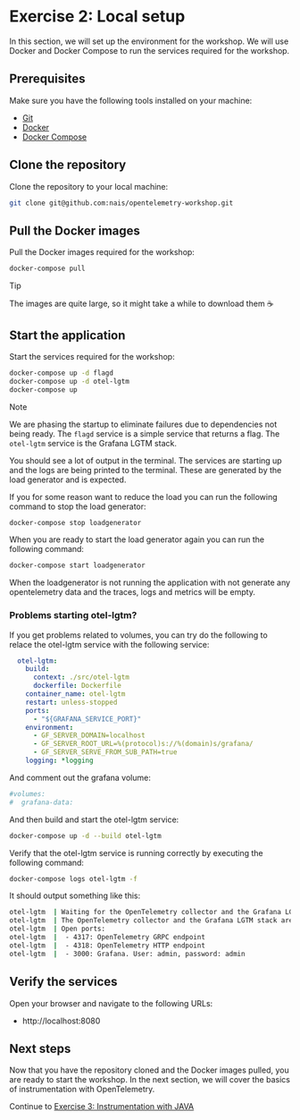 # Exercise 2: Local setup

In this section, we will set up the environment for the workshop. We will use Docker and Docker Compose to run the services required for the workshop.

## Prerequisites

Make sure you have the following tools installed on your machine:

* [Git](https://git-scm.com/)
* [Docker](https://www.docker.com/)
* [Docker Compose](https://docs.docker.com/compose/)

## Clone the repository

Clone the repository to your local machine:

```bash
git clone git@github.com:nais/opentelemetry-workshop.git
```

## Pull the Docker images

Pull the Docker images required for the workshop:

```bash
docker-compose pull
```

> [!TIP]
> The images are quite large, so it might take a while to download them :coffee:

## Start the application

Start the services required for the workshop:

```bash
docker-compose up -d flagd
docker-compose up -d otel-lgtm
docker-compose up
```

> [!NOTE]
> We are phasing the startup to eliminate failures due to dependencies not being ready. The `flagd` service is a simple service that returns a flag. The `otel-lgtm` service is the Grafana LGTM stack.

You should see a lot of output in the terminal. The services are starting up and the logs are being printed to the terminal. These are generated by the load generator and is expected.

If you for some reason want to reduce the load you can run the following command to stop the load generator:

```bash
docker-compose stop loadgenerator
```

When you are ready to start the load generator again you can run the following command:

```bash
docker-compose start loadgenerator
```

When the loadgenerator is not running the application with not generate any opentelemetry data and the traces, logs and metrics will be empty.

### Problems starting otel-lgtm?

If you get problems related to volumes, you can try do the following to relace the otel-lgtm service with the following service:

```yaml
  otel-lgtm:
    build:
      context: ./src/otel-lgtm
      dockerfile: Dockerfile
    container_name: otel-lgtm
    restart: unless-stopped
    ports:
      - "${GRAFANA_SERVICE_PORT}"
    environment:
      - GF_SERVER_DOMAIN=localhost
      - GF_SERVER_ROOT_URL=%(protocol)s://%(domain)s/grafana/
      - GF_SERVER_SERVE_FROM_SUB_PATH=true
    logging: *logging
```

And comment out the grafana volume:

```yaml
#volumes:
#  grafana-data:
```

And then build and start the otel-lgtm service:

```bash
docker-compose up -d --build otel-lgtm
```

Verify that the otel-lgtm service is running correctly by executing the following command:

```bash
docker-compose logs otel-lgtm -f
```

It should output something like this:

```bash
otel-lgtm  | Waiting for the OpenTelemetry collector and the Grafana LGTM stack to start up...
otel-lgtm  | The OpenTelemetry collector and the Grafana LGTM stack are up and running.
otel-lgtm  | Open ports:
otel-lgtm  |  - 4317: OpenTelemetry GRPC endpoint
otel-lgtm  |  - 4318: OpenTelemetry HTTP endpoint
otel-lgtm  |  - 3000: Grafana. User: admin, password: admin
```

## Verify the services

Open your browser and navigate to the following URLs:

* http://localhost:8080

## Next steps

Now that you have the repository cloned and the Docker images pulled, you are ready to start the workshop. In the next section, we will cover the basics of instrumentation with OpenTelemetry.

Continue to [Exercise 3: Instrumentation with JAVA](./03-instrumentation.md)